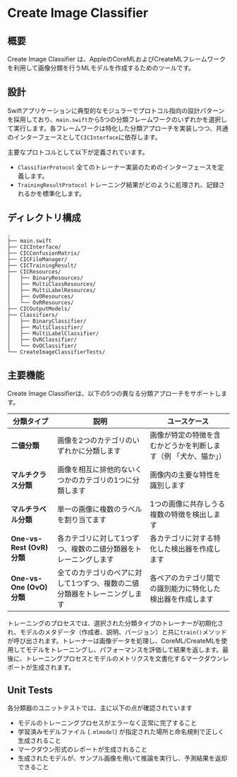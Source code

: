 # Create Image Classifier

## 概要

Create Image Classifier は、AppleのCoreMLおよびCreateMLフレームワークを利用して画像分類を行うMLモデルを作成するためのツールです。

## 設計

Swiftアプリケーションに典型的なモジュラーでプロトコル指向の設計パターンを採用しており、`main.swift`から5つの分類フレームワークのいずれかを選択して実行します。各フレームワークは特化した分類アプローチを実装しつつ、共通のインターフェースとして`CICInterface`に依存します。

主要なプロトコルとして以下が定義されています。
*   `ClassifierProtocol` 全てのトレーナー実装のためのインターフェースを定義します。
*   `TrainingResultProtocol` トレーニング結果がどのように処理され、記録されるかを標準化します。

## ディレクトリ構成

```
.
├── main.swift
├── CICInterface/
├── CICConfusionMatrix/
├── CICFileManager/
├── CICTrainingResult/
├── CICResources/
│   ├── BinaryResources/
│   ├── MultiClassResources/
│   ├── MultiLabelResources/
│   ├── OvOResources/
│   └── OvRResources/
├── CICOutputModels/
├── Classifiers/
│   ├── BinaryClassifier/
│   ├── MultiClassifier/
│   ├── MultiLabelClassifier/
│   ├── OvRClassifier/
│   └── OvOClassifier/
└── CreateImageClassifierTests/
```

## 主要機能

Create Image Classifierは、以下の5つの異なる分類アプローチをサポートします。

| 分類タイプ                  | 説明                                                                 | ユースケース                                                                   |
| --------------------------- | -------------------------------------------------------------------- | ------------------------------------------------------------------------------ |
| **二値分類**                | 画像を2つのカテゴリのいずれかに分類します                            | 画像が特定の特徴を含むかどうかを判断します（例 「犬か、猫か」）         |
| **マルチクラス分類**          | 画像を相互に排他的ないくつかのカテゴリの1つに分類します                | 画像内の主要な特性を識別します                                                     |
| **マルチラベル分類**          | 単一の画像に複数のラベルを割り当てます                                 | 1つの画像に共存しうる複数の特徴を検出します                                        |
| **One-vs-Rest (OvR) 分類** | 各カテゴリに対して1つずつ、複数の二値分類器をトレーニングします        | 各カテゴリに対する特化した検出器を作成します                                       |
| **One-vs-One (OvO) 分類**  | 全てのカテゴリのペアに対して1つずつ、複数の二値分類器をトレーニングします | 各ペアのカテゴリ間での識別能力に特化した検出器を作成します                         |

トレーニングのプロセスでは、選択された分類タイプのトレーナーが初期化され、モデルのメタデータ（作成者、説明、バージョン）と共に`train()`メソッドが呼び出されます。トレーナーは画像データを処理し、CoreML/CreateMLを使用してモデルをトレーニングし、パフォーマンスを評価して結果を返します。最後に、トレーニングプロセスとモデルのメトリクスを文書化するマークダウンレポートが生成されます。

## Unit Tests

各分類器のユニットテストでは、主に以下の点が確認されています
*   モデルのトレーニングプロセスがエラーなく正常に完了すること
*   学習済みモデルファイル (`.mlmodel`) が指定された場所と命名規則で正しく生成されること
*   マークダウン形式のレポートが生成されること
*   生成されたモデルが、サンプル画像を用いて推論を実行し、予測結果を返却できること
